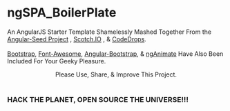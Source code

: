 # ngSPA_BoilerPlate

 An AngularJS Starter Template Shamelessly Mashed Together From the <a href="https://github.com/angular/angular-seed">Angular-Seed Project</a> ,
            <a href="https://scotch.io/">Scotch.IO</a> , & <a href="http://tympanus.net/codrops/2015/02/16/create-animated-text-fills/">
            CodeDrops</a>.<br /><br />
            <a href="http://getbootstrap.com/">Bootstrap</a>, <a href="http://fortawesome.github.io/Font-Awesome/cheatsheet/">
            Font-Awesome</a>, <a href="http://angular-ui.github.io/bootstrap/">Angular-Bootstrap</a>,
            & <a href="https://docs.angularjs.org/api/ngAnimate">ngAnimate</a> Have Also Been Included For Your Geeky Pleasure.
            <br /><center>Please Use, Share, & Improve This Project.</center><br />
            <h3>HACK THE PLANET, OPEN SOURCE THE UNIVERSE!!!</h3>

